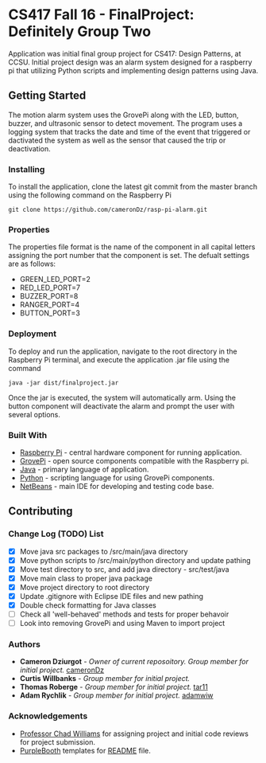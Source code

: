 # CS417 Fall 16 - FinalProject: Definitely Group Two #
Application was initial final group project for CS417: Design Patterns, at CCSU. Initial project design was an alarm system designed for a raspberry pi that utilizing Python scripts and implementing design patterns using Java. 

## Getting Started ##
The motion alarm system uses the GrovePi along with the LED, button, buzzer, and ultrasonic sensor to detect movement. The program uses a logging system that tracks the date and time of the event that triggered or dactivated the system as well as the sensor that caused the trip or deactivation.

### Installing ###
To install the application, clone the latest git commit from the master branch using the following command on the Raspberry Pi

```
git clone https://github.com/cameronDz/rasp-pi-alarm.git
```

### Properties ###
The properties file format is the name of the component in all capital letters assigning the port number that the component is set. The defualt settings are as follows:
* GREEN_LED_PORT=2
* RED_LED_PORT=7
* BUZZER_PORT=8
* RANGER_PORT=4
* BUTTON_PORT=3

### Deployment ### 
To deploy and run the application, navigate to the root directory in the Raspberry Pi terminal, and execute the application .jar file using the command

```
java -jar dist/finalproject.jar
```

Once the jar is executed, the system will automatically arm. Using the button component will deactivate the alarm and prompt the user with several options.

### Built With ###
* [Raspberry Pi](https://www.raspberrypi.org/) - central hardware component for running application.
* [GrovePi](https://www.dexterindustries.com/grovepi/) - open source components compatible with the Raspberry pi.
* [Java](https://docs.oracle.com/en/java/) - primary language of application.
* [Python](https://docs.python.org/3/) - scripting language for using GrovePi components.
* [NetBeans](https://netbeans.org/) - main IDE for developing and testing code base.

## Contributing ## 

### Change Log (TODO) List ###

- [x] Move java src packages to /src/main/java directory
- [x] Move python scripts to /src/main/python directory and update pathing
- [x] Move test directory to src, and add java directory - src/test/java
- [x] Move main class to proper java package
- [x] Move project directory to root directory
- [x] Update .gitignore with Eclipse IDE files and new pathing
- [x] Double check formatting for Java classes
- [ ] Check all 'well-behaved' methods and tests for proper behavoir
- [ ] Look into removing GrovePi and using Maven to import project

### Authors ###
* **Cameron Dziurgot** - *Owner of current reposoitory. Group member for initial project.* [cameronDz](https://github.com/cameronDz)
* **Curtis Willbanks** - *Group member for initial project.* 
* **Thomas Roberge** - *Group member for initial project.* [tar11](https://github.com/tar11)
* **Adam Rychlik** - *Group member for initial project.* [adamwiw](https://github.com/adamwiw)

### Acknowledgements ###
* [Professor Chad Williams](https://github.com/caw13) for assigning project and initial code reviews for project submission.
* [PurpleBooth](https://github.com/PurpleBooth) templates for [README](https://gist.github.com/PurpleBooth/109311bb0361f32d87a2) file.

